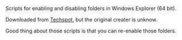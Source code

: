 Scripts for enabling and disabling folders in Windows Explorer (64 bit).

Downloaded from [Techspot](https://www.techspot.com/guides/1703-remove-3d-objects-shortcut-windows-file-explorer/), but the original creater is unknow.

Good thing about those scripts is that you can re-enable those folders.